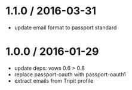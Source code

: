 
1.1.0 / 2016-03-31
==================

 * update email format to passport standard

1.0.0 / 2016-01-29
==================

 * update deps: vows 0.6 > 0.8
 * replace passport-oauth with passport-oauth1
 * extract emails from Tripit profile
